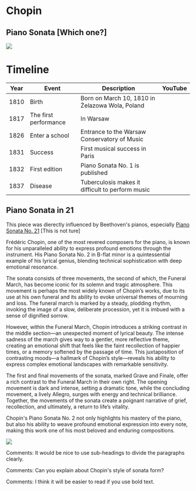 # Chopin
## Piano Sonata [Which one?]
<img src="chopin.png">

# Timeline

|Year| Event                | Description                                    | YouTube|
|----|----------------------|------------------------------------------------|--------|
|1810|Birth                 |Born on March 10, 1810 in Żelazowa Wola, Poland |        |
|1817|The first performance |In Warsaw                                       |        |
|1826|Enter a school        |Entrance to the Warsaw Conservatory of Music    |        |
|1831|Success               |First musical success in Paris                  |        |
|1832|First edition         |Piano Sonata No. 1 is published                 |        |
|1837|Disease               |Tuberculosis makes it difficult to perform music|        |

## Piano Sonata in 21

This piece was dierectly influenced by Beethoven's pianos, especially [Piano Sonata No. 21](beethoven-piano-sonata-no.21.md) [This is not ture]

Frédéric Chopin, one of the most revered composers for the piano, is known for his unparalleled ability to express profound emotions through the instrument. His Piano Sonata No. 2 in B-flat minor is a quintessential example of his lyrical genius, blending technical sophistication with deep emotional resonance.

The sonata consists of three movements, the second of which, the Funeral March, has become iconic for its solemn and tragic atmosphere. This movement is perhaps the most widely known of Chopin’s works, due to its use at his own funeral and its ability to evoke universal themes of mourning and loss. The funeral march is marked by a steady, plodding rhythm, invoking the image of a slow, deliberate procession, yet it is imbued with a sense of dignified sorrow.

However, within the Funeral March, Chopin introduces a striking contrast in the middle section—an unexpected moment of lyrical beauty. The intense sadness of the march gives way to a gentler, more reflective theme, creating an emotional shift that feels like the faint recollection of happier times, or a memory softened by the passage of time. This juxtaposition of contrasting moods—a hallmark of Chopin’s style—reveals his ability to express complex emotional landscapes with remarkable sensitivity.

The first and final movements of the sonata, marked Grave and Finale, offer a rich contrast to the Funeral March in their own right. The opening movement is dark and intense, setting a dramatic tone, while the concluding movement, a lively Allegro, surges with energy and technical brilliance. Together, the movements of the sonata create a poignant narrative of grief, recollection, and ultimately, a return to life’s vitality.

Chopin's Piano Sonata No. 2 not only highlights his mastery of the piano, but also his ability to weave profound emotional expression into every note, making this work one of his most beloved and enduring compositions.

<img src="chopin_sonata.png">

Comments: It would be nice to use sub-headings to divide the paragraphs clearly.

Comments: Can you explain about Chopin's style of sonata form?

Comments: I think it will be easier to read if you use bold text.
